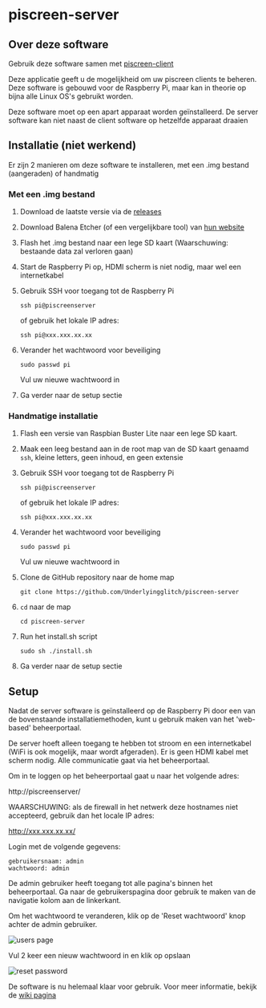 # piscreen-server

## Over deze software
Gebruik deze software samen met [piscreen-client](https://github.com/Underlyingglitch/piscreen-client)

Deze applicatie geeft u de mogelijkheid om uw piscreen clients te beheren. Deze software is gebouwd voor de Raspberry Pi, maar kan in theorie op bijna alle Linux OS's gebruikt worden.

Deze software moet op een apart apparaat worden geïnstalleerd. De server software kan niet naast de client software op hetzelfde apparaat draaien

## Installatie (niet werkend)
Er zijn 2 manieren om deze software te installeren, met een .img bestand (aangeraden) of handmatig

### Met een .img bestand
1. Download de laatste versie via de [releases](https://github.com/Underlyingglitch/piscreen-server/releases)

2. Download Balena Etcher (of een vergelijkbare tool) van [hun website](https://www.balena.io/etcher/)

3. Flash het .img bestand naar een lege SD kaart (Waarschuwing: bestaande data zal verloren gaan)

4. Start de Raspberry Pi op, HDMI scherm is niet nodig, maar wel een internetkabel

5. Gebruik SSH voor toegang tot de Raspberry Pi

   `ssh pi@piscreenserver`

   of gebruik het lokale IP adres:

   `ssh pi@xxx.xxx.xx.xx`

6. Verander het wachtwoord voor beveiliging

   `sudo passwd pi`

   Vul uw nieuwe wachtwoord in

7. Ga verder naar de setup sectie

### Handmatige installatie
1. Flash een versie van Raspbian Buster Lite naar een lege SD kaart.

2. Maak een leeg bestand aan in de root map van de SD kaart genaamd `ssh`, kleine letters, geen inhoud, en geen extensie

3. Gebruik SSH voor toegang tot de Raspberry Pi

   `ssh pi@piscreenserver`

   of gebruik het lokale IP adres:

   `ssh pi@xxx.xxx.xx.xx`

4. Verander het wachtwoord voor beveiliging

   `sudo passwd pi`

   Vul uw nieuwe wachtwoord in

5. Clone de GitHub repository naar de home map

   `git clone https://github.com/Underlyingglitch/piscreen-server`

6. `cd` naar de map

   `cd piscreen-server`

7. Run het install.sh script

   `sudo sh ./install.sh`

8. Ga verder naar de setup sectie

## Setup
Nadat de server software is geïnstalleerd op de Raspberry Pi door een van de bovenstaande installatiemethoden, kunt u gebruik maken van het 'web-based' beheerportaal.

De server hoeft alleen toegang te hebben tot stroom en een internetkabel (WiFi is ook mogelijk, maar wordt afgeraden). Er is geen HDMI kabel met scherm nodig. Alle communicatie gaat via het beheerportaal.

Om in te loggen op het beheerportaal gaat u naar het volgende adres:

http://piscreenserver/

WAARSCHUWING: als de firewall in het netwerk deze hostnames niet accepteerd, gebruik dan het locale IP adres:

http://xxx.xxx.xx.xx/

Login met de volgende gegevens:

```
gebruikersnaam: admin
wachtwoord: admin
```

De admin gebruiker heeft toegang tot alle pagina's binnen het beheerportaal. Ga naar de gebruikerspagina door gebruik te maken van de navigatie kolom aan de linkerkant.

Om het wachtwoord te veranderen, klik op de 'Reset wachtwoord' knop achter de admin gebruiker.

![users page](https://user-images.githubusercontent.com/36314703/79972569-715b6f80-8496-11ea-9501-b5d825b989ff.png)

Vul 2 keer een nieuw wachtwoord in en klik op opslaan

![reset password](https://user-images.githubusercontent.com/36314703/79980290-2c8a0580-84a3-11ea-8319-a19de0cb6fbc.png)

De software is nu helemaal klaar voor gebruik. Voor meer informatie, bekijk de [wiki pagina](https://github.com/Underlyingglitch/piscreen-server/wiki)
